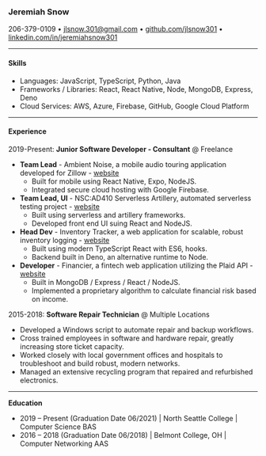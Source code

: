 ### Jeremiah Snow
206-379-0109 • [jlsnow.301@gmail.com](mailto:jlsnow.301@gmail.com "jlsnow.301@gmail.com") • [github.com/jlsnow301](https://www.github.com/jlsnow301 "github.com/jlsnow301") •  [linkedin.com/in/jeremiahsnow301](https://linkedin.com/in/jeremiahsnow301 "linkedin.com/in/jeremiahsnow301")

------------
#### Skills
- Languages: JavaScript, TypeScript, Python, Java
- Frameworks / Libraries: React, React Native, Node, MongoDB, Express, Deno
- Cloud Services: AWS, Azure, Firebase, GitHub, Google Cloud Platform

------------
#### Experience
2019-Present: **Junior Software Developer - Consultant** @ Freelance
- **Team Lead** - Ambient Noise, a mobile audio touring application developed for Zillow - [website](https://www.github.com/jlsnow301/ambient-noise "github.com/jlsnow301/ambient-noise")
	- Built for mobile using React Native, Expo, NodeJS.
	- Integrated secure cloud hosting with Google Firebase.
- **Team Lead, UI** - NSC:AD410 Serverless Artillery, automated serverless testing project - [website](https://github.com/North-Seattle-College/ad440-winter2021-tuesday-repo/ "github.com/North-Seattle-College/ad440-winter2021-tuesday-repo")
	- Built using serverless and artillery frameworks.
	- Developed front end UI suing React and NodeJS.
- **Head Dev** - Inventory Tracker, a web application for scalable, robust inventory logging - [website](https://github.com/jlsnow301/inventory-tracker "github.com/jlsnow301/inventory-tracker")
	- Built using modern TypeScript React with ES6, hooks.
	- Backend built in Deno, an alternative runtime to Node.
- **Developer** - Financier, a fintech web application utilizing the Plaid API - [website](https://github.com/philckim/Financier "github.com/philckim/financier")
	- Built in MongoDB / Express / React / NodeJS.
	- Implemented a proprietary algorithm to calculate financial risk based on income.

2015-2018: **Software Repair Technician** @ Multiple Locations
- Developed a Windows script to automate repair and backup workflows.
- Cross trained employees in software and hardware repair, greatly increasing store ticket capacity.
- Worked closely with local government offices and hospitals to troubleshoot and build robust, modern networks.
- Managed an extensive recycling program that repaired and refurbished electronics.

------------
**Education**
- 2019 – Present (Graduation Date 06/2021) | North Seattle College | Computer Science BAS
- 2016 – 2018 (Graduation Date 06/2018) | Belmont College, OH | Computer Networking AAS

